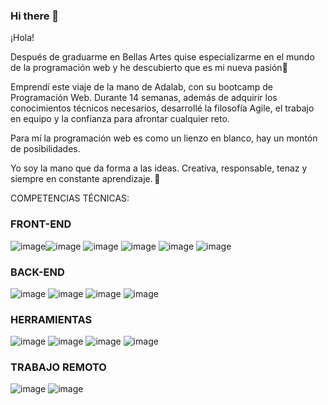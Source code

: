 ### Hi there 👋



¡Hola! 

Después de graduarme en Bellas Artes quise especializarme en el mundo de la programación web y he descubierto que es mi nueva pasión💫 

Emprendí este viaje de la mano de Adalab, con su bootcamp de Programación Web. Durante 14 semanas, además de adquirir los conocimientos técnicos necesarios, desarrollé la filosofía Agile, el trabajo en equipo y la confianza para afrontar cualquier reto.

Para mí la programación web es como un lienzo en blanco, hay un montón de posibilidades. 

Yo soy la mano que da forma a las ideas. Creativa, responsable, tenaz y siempre en constante aprendizaje.  🚀 


COMPETENCIAS TÉCNICAS:
### FRONT-END

![image](https://user-images.githubusercontent.com/114087832/211209812-34341d37-9801-46c6-a987-7d801d292c6a.png)![image](https://user-images.githubusercontent.com/114087832/211209824-36a3f242-bb6e-49cc-a64b-8b677b4ba62a.png)
![image](https://user-images.githubusercontent.com/114087832/211209844-1aeff05b-aad6-4433-a272-04f39b7f946e.png)
![image](https://user-images.githubusercontent.com/114087832/211209847-741dccc9-b1b5-48ce-87d7-d0a29bcdc451.png)
![image](https://user-images.githubusercontent.com/114087832/211209853-95c127c6-085c-4201-bc0b-94973105b13b.png)
![image](https://user-images.githubusercontent.com/114087832/211209860-8545356b-2b27-48d4-b199-2bf3dc5afc79.png)

### BACK-END

![image](https://user-images.githubusercontent.com/114087832/211209869-f1ad1fd2-9568-43ec-809f-d285f02a0947.png)
![image](https://user-images.githubusercontent.com/114087832/211209875-e80c98d3-0d28-44aa-bc8f-787474f3f01d.png)
![image](https://user-images.githubusercontent.com/114087832/211209880-77d88ee7-5a8a-4684-9520-30cfb52c3ebb.png)
![image](https://user-images.githubusercontent.com/114087832/211209887-81575f0a-34c0-402f-8683-d806187292fc.png)

### HERRAMIENTAS

![image](https://user-images.githubusercontent.com/114087832/211209905-9819dccb-7df7-4c20-8222-c3ea71b04717.png)
![image](https://user-images.githubusercontent.com/114087832/211209910-85275cb8-d32a-4dc8-bb12-d8e8b481dedd.png)
![image](https://user-images.githubusercontent.com/114087832/211209914-00db16cd-a976-4b11-abc1-a83cf781ae98.png)
![image](https://user-images.githubusercontent.com/114087832/211209920-506c26fa-3b68-4c59-8061-e3a782ca3cf6.png)


### TRABAJO REMOTO

![image](https://user-images.githubusercontent.com/114087832/211209969-beadce58-cf89-4e39-a58e-477cbd9ecf8a.png)
![image](https://user-images.githubusercontent.com/114087832/211209976-67142feb-a559-43b4-ad9c-e4dbf5c115fa.png)











